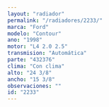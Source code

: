 ```yaml
---
layout: "radiador"
permalink: "/radiadores/2233/"
marca: "Ford"
modelo: "Contour"
ano: "1998"
motor: "L4 2.0 2.5"
transmision: "Automática"
parte: "432376"
clima: "Con clima"
alto: "24 3/8"
ancho: "15 3/8"
observaciones: ""
id: "2233"
---
```


